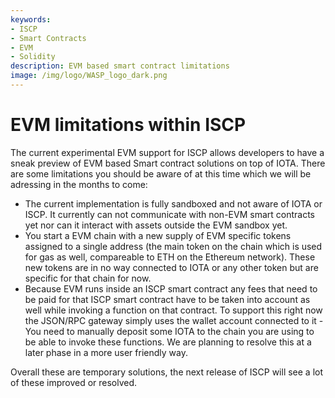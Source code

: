 ```yaml
---
keywords:
- ISCP
- Smart Contracts
- EVM
- Solidity
description: EVM based smart contract limitations
image: /img/logo/WASP_logo_dark.png
---
```

# EVM limitations within ISCP

The current experimental EVM support for ISCP allows developers to have a sneak preview of EVM based Smart contract solutions on top of IOTA. There are some limitations you should be aware of at this time which we will be adressing in the months to come:

- The current implementation is fully sandboxed and not aware of IOTA or ISCP. It currently can not communicate with non-EVM smart contracts yet nor can it interact with assets outside the EVM sandbox yet.
- You start a EVM chain with a new supply of EVM specific tokens assigned to a single address (the main token on the chain which is used for gas as well, compareable to ETH on the Ethereum network). These new tokens are in no way connected to IOTA or any other token but are specific for that chain for now.
- Because EVM runs inside an ISCP smart contract any fees that need to be paid for that ISCP smart contract have to be taken into account as well while invoking a function on that contract. To support this right now the JSON/RPC gateway simply uses the wallet account connected to it - You need to manually deposit some IOTA to the chain you are using to be able to invoke these functions. We are planning to resolve this at a later phase in a more user friendly way.

Overall these are temporary solutions, the next release of ISCP will see a lot of these improved or resolved.
